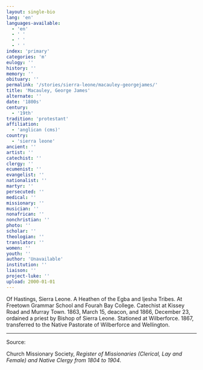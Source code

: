 ```yaml
---
layout: single-bio
lang: 'en'
languages-available:
  - 'en'
  - ' '
  - ' '
  - ' '
index: 'primary'
categories: 'm'
eulogy: ''
history: ''
memory: ''
obituary: ''
permalink: '/stories/sierra-leone/macauley-georgejames/'
title: 'Macauley, George James'
alternate: ''
date: '1800s'
century:
  - '19th'
tradition: 'protestant'
affiliation:
  - 'anglican (cms)'
country:
  - 'sierra leone'
ancient: ''
artist: ''
catechist: ''
clergy: ''
ecumenist: ''
evangelist: ''
nationalist: ''
martyr: ''
persecuted: ''
medical: ''
missionary: ''
musician: ''
nonafrican: ''
nonchristian: ''
photo: ''
scholar: ''
theologian: ''
translator: ''
women: ''
youth: ''
author: 'Unavailable'
institution: ''
liaison: ''
project-luke: ''
upload: 2000-01-01
---
```



Of Hastings, Sierra Leone.  A Heathen of the Egba and Ijesha Tribes.  At Freetown Grammar School and Fourah Bay College.  Catechist at Kissey Road and Murray Town.  1863, March 15, deacon, and 1866, December 23, ordained a priest by Bishop of Sierra Leone.  Stationed at Wilberforce.  1867, transferred to the Native Pastorate of Wilberforce and Wellington.

---

Source:

Church Missionary Society, *Register of Missionaries (Clerical, Lay and Female) and Native Clergy from 1804 to 1904*.